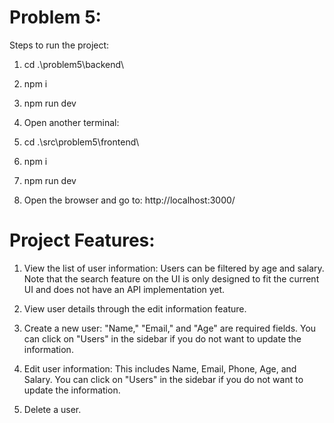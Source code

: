 # Problem 5:
Steps to run the project:

1. cd .\problem5\backend\  
2. npm i  
3. npm run dev  

4. Open another terminal:  
5. cd .\src\problem5\frontend\  
6. npm i  
7. npm run dev  

8. Open the browser and go to: http://localhost:3000/  

# Project Features:
1. View the list of user information: Users can be filtered by age and salary. Note that the search feature on the UI is only designed to fit the current UI and does not have an API implementation yet.

2. View user details through the edit information feature.

3. Create a new user: "Name," "Email," and "Age" are required fields. You can click on "Users" in the sidebar if you do not want to update the information.

4. Edit user information: This includes Name, Email, Phone, Age, and Salary. You can click on "Users" in the sidebar if you do not want to update the information.

5. Delete a user.